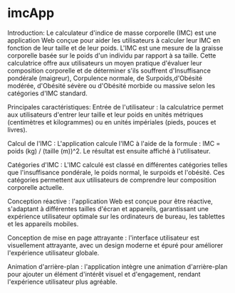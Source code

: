 # imcApp
Introduction:
Le calculateur d'indice de masse corporelle (IMC) est une application Web conçue pour aider les utilisateurs à calculer leur IMC
en fonction de leur taille et de leur poids. 
L'IMC est une mesure de la graisse corporelle basée sur le poids d'un individu par rapport à sa taille.
Cette calculatrice offre aux utilisateurs un moyen pratique d'évaluer leur composition corporelle et de déterminer s'ils souffrent
d'Insuffisance pondérale (maigreur), Corpulence normale, de Surpoids,d'Obésité modérée, d'Obésité sévère ou d'Obésité morbide ou massive selon les catégories d'IMC standard.

Principales caractéristiques:
Entrée de l'utilisateur : la calculatrice permet aux utilisateurs d'entrer leur taille et leur poids en unités métriques (centimètres et kilogrammes) ou en unités impériales (pieds, pouces et livres).

Calcul de l'IMC : L'application calcule l'IMC à l'aide de la formule : IMC = poids (kg) / (taille (m))^2. Le résultat est ensuite affiché à l'utilisateur.

Catégories d'IMC : L'IMC calculé est classé en différentes catégories telles que l'insuffisance pondérale, le poids normal, le surpoids et l'obésité. Ces catégories permettent aux utilisateurs de comprendre leur composition corporelle actuelle.

Conception réactive : l'application Web est conçue pour être réactive, s'adaptant à différentes tailles d'écran et appareils, garantissant une expérience utilisateur optimale sur les ordinateurs de bureau, les tablettes et les appareils mobiles.

Conception de mise en page attrayante : l'interface utilisateur est visuellement attrayante, avec un design moderne et épuré pour améliorer l'expérience utilisateur globale.

Animation d'arrière-plan : l'application intègre une animation d'arrière-plan pour ajouter un élément d'intérêt visuel et d'engagement, rendant l'expérience utilisateur plus agréable.

